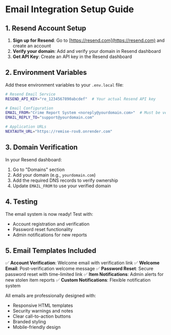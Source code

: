 # Email Integration Setup Guide

## 1. Resend Account Setup

1. **Sign up for Resend**: Go to [https://resend.com](https://resend.com) and create an account
2. **Verify your domain**: Add and verify your domain in Resend dashboard
3. **Get API Key**: Create an API key in the Resend dashboard

## 2. Environment Variables

Add these environment variables to your `.env.local` file:

```bash
# Resend Email Service
RESEND_API_KEY="re_1234567890abcdef"  # Your actual Resend API key

# Email Configuration  
EMAIL_FROM="Crime Report System <noreply@yourdomain.com>"  # Must be verified domain
EMAIL_REPLY_TO="support@yourdomain.com"

# Application URLs
NEXTAUTH_URL="https://remise-rov8.onrender.com"
```

## 3. Domain Verification

In your Resend dashboard:
1. Go to "Domains" section
2. Add your domain (e.g., `yourdomain.com`)
3. Add the required DNS records to verify ownership
4. Update `EMAIL_FROM` to use your verified domain

## 4. Testing

The email system is now ready! Test with:
- Account registration and verification
- Password reset functionality
- Admin notifications for new reports

## 5. Email Templates Included

✅ **Account Verification**: Welcome email with verification link
✅ **Welcome Email**: Post-verification welcome message
✅ **Password Reset**: Secure password reset with time-limited link
✅ **Item Notifications**: Admin alerts for new stolen item reports
✅ **Custom Notifications**: Flexible notification system

All emails are professionally designed with:
- Responsive HTML templates
- Security warnings and notes
- Clear call-to-action buttons
- Branded styling
- Mobile-friendly design
